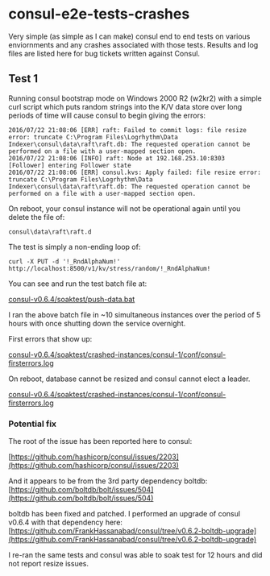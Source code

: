 # consul-e2e-tests-crashes

Very simple (as simple as I can make) consul end to end tests on various enviornments and any crashes associated with those tests.
Results and log files are listed here for bug tickets written against Consul.


## Test 1

Running consul bootstrap mode on Windows 2000 R2 (w2kr2) with a simple curl script which puts random strings into the K/V data store over
long periods of time will cause consul to begin giving the errors:

```
2016/07/22 21:08:06 [ERR] raft: Failed to commit logs: file resize error: truncate C:\Program Files\Logrhythm\Data Indexer\consul\data\raft\raft.db: The requested operation cannot be performed on a file with a user-mapped section open.
2016/07/22 21:08:06 [INFO] raft: Node at 192.168.253.10:8303 [Follower] entering Follower state
2016/07/22 21:08:06 [ERR] consul.kvs: Apply failed: file resize error: truncate C:\Program Files\Logrhythm\Data Indexer\consul\data\raft\raft.db: The requested operation cannot be performed on a file with a user-mapped section open.
```

On reboot, your consul instance will not be operational again until you delete the file of:
```
consul\data\raft\raft.d
```

The test is simply a non-ending loop of:
```
curl -X PUT -d '!_RndAlphaNum!' http://localhost:8500/v1/kv/stress/random/!_RndAlphaNum!
```

You can see and run the test batch file at:

[consul-v0.6.4/soaktest/push-data.bat](consul-v0.6.4/soaktest/push-data.bat)

I ran the above batch file in ~10 simultaneous instances over the period of 5 hours with once shutting down the service overnight.

First errors that show up:

[consul-v0.6.4/soaktest/crashed-instances/consul-1/conf/consul-firsterrors.log](consul-v0.6.4/soaktest/crashed-instances/consul-1/conf/consul-firsterrors.log)

On reboot, database cannot be resized and consul cannot elect a leader.

[consul-v0.6.4/soaktest/crashed-instances/consul-1/conf/consul-firsterrors.log](consul-v0.6.4/soaktest/crashed-instances/consul-1/conf/consul.log)


### Potential fix

The root of the issue has been reported here to consul:

[https://github.com/hashicorp/consul/issues/2203](https://github.com/hashicorp/consul/issues/2203)

And it appears to be from the 3rd party dependency boltdb:
[https://github.com/boltdb/bolt/issues/504](https://github.com/boltdb/bolt/issues/504)

boltdb has been fixed and patched.  I performed an upgrade of consul v0.6.4 with that dependency here:
[https://github.com/FrankHassanabad/consul/tree/v0.6.2-boltdb-upgrade](https://github.com/FrankHassanabad/consul/tree/v0.6.2-boltdb-upgrade)

I re-ran the same tests and consul was able to soak test for 12 hours and did not report resize issues.
